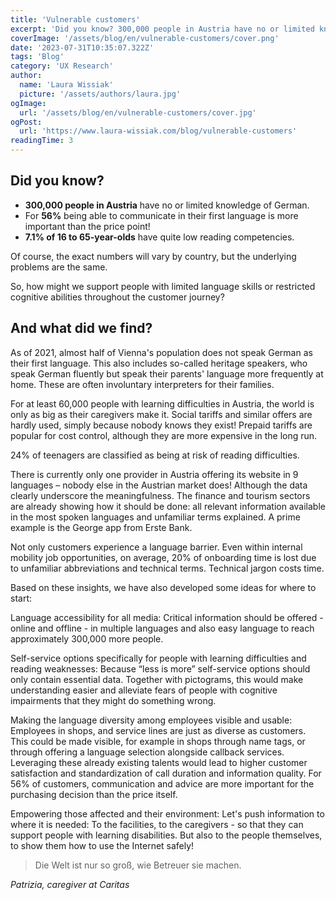 ```yaml
---
title: 'Vulnerable customers'
excerpt: 'Did you know? 300,000 people in Austria have no or limited knowledge of German. For 56% being able to communicate in their first language is more important than the price point! 7.1% of 16 to 65-year-olds have quite low ...'
coverImage: '/assets/blog/en/vulnerable-customers/cover.png'
date: '2023-07-31T10:35:07.322Z'
tags: 'Blog'
category: 'UX Research'
author:
  name: 'Laura Wissiak'
  picture: '/assets/authors/laura.jpg'
ogImage:
  url: '/assets/blog/en/vulnerable-customers/cover.jpg'
ogPost:
  url: 'https://www.laura-wissiak.com/blog/vulnerable-customers'
readingTime: 3
---
```


## Did you know?

- **300,000 people in Austria** have no or limited knowledge of German.
- For **56%** being able to communicate in their first language is more important than the price point!
- **7.1% of 16 to 65-year-olds** have quite low reading competencies.

Of course, the exact numbers will vary by country, but the underlying problems are the same.

So, how might we support people with limited language skills or restricted cognitive abilities throughout the customer journey?

## And what did we find?

As of 2021, almost half of Vienna's population does not speak German as their first language. This also includes so-called heritage speakers, who speak German fluently but speak their parents' language more frequently at home. These are often involuntary interpreters for their families.

For at least 60,000 people with learning difficulties in Austria, the world is only as big as their caregivers make it. Social tariffs and similar offers are hardly used, simply because nobody knows they exist! Prepaid tariffs are popular for cost control, although they are more expensive in the long run.

24% of teenagers are classified as being at risk of reading difficulties.

There is currently only one provider in Austria offering its website in 9 languages – nobody else in the Austrian market does! Although the data clearly underscore the meaningfulness. The finance and tourism sectors are already showing how it should be done: all relevant information available in the most spoken languages and unfamiliar terms explained. A prime example is the George app from Erste Bank.

Not only customers experience a language barrier. Even within internal mobility job opportunities, on average, 20% of onboarding time is lost due to unfamiliar abbreviations and technical terms. Technical jargon costs time.

Based on these insights, we have also developed some ideas for where to start:

Language accessibility for all media: Critical information should be offered - online and offline - in multiple languages and also easy language to reach approximately 300,000 more people.

Self-service options specifically for people with learning difficulties and reading weaknesses: Because “less is more” self-service options should only contain essential data. Together with pictograms, this would make understanding easier and alleviate fears of people with cognitive impairments that they might do something wrong.

Making the language diversity among employees visible and usable: Employees in shops, and service lines are just as diverse as customers. This could be made visible, for example in shops through name tags, or through offering a language selection alongside callback services. Leveraging these already existing talents would lead to higher customer satisfaction and standardization of call duration and information quality. For 56% of customers, communication and advice are more important for the purchasing decision than the price itself.

Empowering those affected and their environment: Let's push information to where it is needed: To the facilities, to the caregivers - so that they can support people with learning disabilities. But also to the people themselves, to show them how to use the Internet safely!

> Die Welt ist nur so groß, wie Betreuer sie machen.

_Patrizia, caregiver at Caritas_
